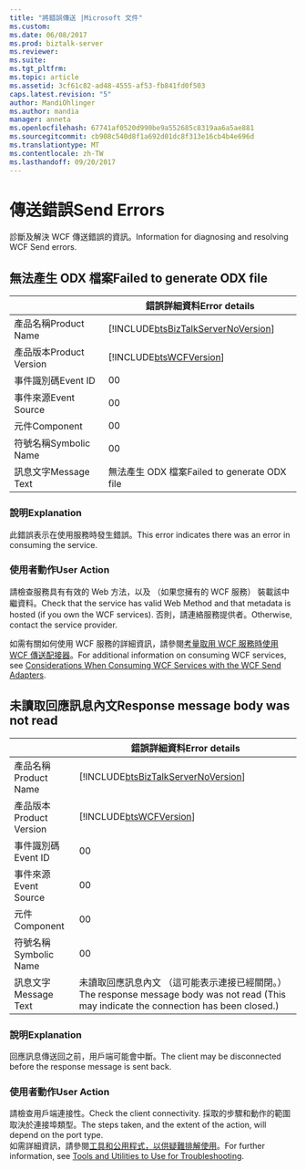 ```yaml
---
title: "將錯誤傳送 |Microsoft 文件"
ms.custom: 
ms.date: 06/08/2017
ms.prod: biztalk-server
ms.reviewer: 
ms.suite: 
ms.tgt_pltfrm: 
ms.topic: article
ms.assetid: 3cf61c82-ad48-4555-af53-fb841fd0f503
caps.latest.revision: "5"
author: MandiOhlinger
ms.author: mandia
manager: anneta
ms.openlocfilehash: 67741af0520d990be9a552685c8319aa6a5ae881
ms.sourcegitcommit: cb908c540d8f1a692d01dc8f313e16cb4b4e696d
ms.translationtype: MT
ms.contentlocale: zh-TW
ms.lasthandoff: 09/20/2017
---
```

# <a name="send-errors"></a><span data-ttu-id="48ffe-102">傳送錯誤</span><span class="sxs-lookup"><span data-stu-id="48ffe-102">Send Errors</span></span>
<span data-ttu-id="48ffe-103">診斷及解決 WCF 傳送錯誤的資訊。</span><span class="sxs-lookup"><span data-stu-id="48ffe-103">Information for diagnosing and resolving WCF Send errors.</span></span>  
  
## <a name="failed-to-generate-odx-file"></a><span data-ttu-id="48ffe-104">無法產生 ODX 檔案</span><span class="sxs-lookup"><span data-stu-id="48ffe-104">Failed to generate ODX file</span></span>

||<span data-ttu-id="48ffe-105">錯誤詳細資料</span><span class="sxs-lookup"><span data-stu-id="48ffe-105">Error details</span></span>|  
|-|-|  
|<span data-ttu-id="48ffe-106">產品名稱</span><span class="sxs-lookup"><span data-stu-id="48ffe-106">Product Name</span></span>|[!INCLUDE[btsBizTalkServerNoVersion](../includes/btsbiztalkservernoversion-md.md)]|  
|<span data-ttu-id="48ffe-107">產品版本</span><span class="sxs-lookup"><span data-stu-id="48ffe-107">Product Version</span></span>|[!INCLUDE[btsWCFVersion](../includes/btswcfversion-md.md)]|  
|<span data-ttu-id="48ffe-108">事件識別碼</span><span class="sxs-lookup"><span data-stu-id="48ffe-108">Event ID</span></span>|<span data-ttu-id="48ffe-109">0</span><span class="sxs-lookup"><span data-stu-id="48ffe-109">0</span></span>|  
|<span data-ttu-id="48ffe-110">事件來源</span><span class="sxs-lookup"><span data-stu-id="48ffe-110">Event Source</span></span>|<span data-ttu-id="48ffe-111">0</span><span class="sxs-lookup"><span data-stu-id="48ffe-111">0</span></span>|  
|<span data-ttu-id="48ffe-112">元件</span><span class="sxs-lookup"><span data-stu-id="48ffe-112">Component</span></span>|<span data-ttu-id="48ffe-113">0</span><span class="sxs-lookup"><span data-stu-id="48ffe-113">0</span></span>|  
|<span data-ttu-id="48ffe-114">符號名稱</span><span class="sxs-lookup"><span data-stu-id="48ffe-114">Symbolic Name</span></span>|<span data-ttu-id="48ffe-115">0</span><span class="sxs-lookup"><span data-stu-id="48ffe-115">0</span></span>|  
|<span data-ttu-id="48ffe-116">訊息文字</span><span class="sxs-lookup"><span data-stu-id="48ffe-116">Message Text</span></span>|<span data-ttu-id="48ffe-117">無法產生 ODX 檔案</span><span class="sxs-lookup"><span data-stu-id="48ffe-117">Failed to generate ODX file</span></span>|  
  
### <a name="explanation"></a><span data-ttu-id="48ffe-118">說明</span><span class="sxs-lookup"><span data-stu-id="48ffe-118">Explanation</span></span>  
 <span data-ttu-id="48ffe-119">此錯誤表示在使用服務時發生錯誤。</span><span class="sxs-lookup"><span data-stu-id="48ffe-119">This error indicates there was an error in consuming the service.</span></span>  
  
### <a name="user-action"></a><span data-ttu-id="48ffe-120">使用者動作</span><span class="sxs-lookup"><span data-stu-id="48ffe-120">User Action</span></span>  
 <span data-ttu-id="48ffe-121">請檢查服務具有有效的 Web 方法，以及 （如果您擁有的 WCF 服務） 裝載該中繼資料。</span><span class="sxs-lookup"><span data-stu-id="48ffe-121">Check that the service has valid Web Method and that metadata is hosted (if you own the WCF services).</span></span> <span data-ttu-id="48ffe-122">否則，請連絡服務提供者。</span><span class="sxs-lookup"><span data-stu-id="48ffe-122">Otherwise, contact the service provider.</span></span>  
  
 <span data-ttu-id="48ffe-123">如需有關如何使用 WCF 服務的詳細資訊，請參閱[考量取用 WCF 服務時使用 WCF 傳送配接器](../core/considerations-when-consuming-wcf-services-with-the-wcf-send-adapters.md)。</span><span class="sxs-lookup"><span data-stu-id="48ffe-123">For additional information on consuming WCF services, see [Considerations When Consuming WCF Services with the WCF Send Adapters](../core/considerations-when-consuming-wcf-services-with-the-wcf-send-adapters.md).</span></span>
 
## <a name="response-message-body-was-not-read"></a><span data-ttu-id="48ffe-124">未讀取回應訊息內文</span><span class="sxs-lookup"><span data-stu-id="48ffe-124">Response message body was not read</span></span>
  
||<span data-ttu-id="48ffe-125">錯誤詳細資料</span><span class="sxs-lookup"><span data-stu-id="48ffe-125">Error details</span></span>|  
|-|-|  
|<span data-ttu-id="48ffe-126">產品名稱</span><span class="sxs-lookup"><span data-stu-id="48ffe-126">Product Name</span></span>|[!INCLUDE[btsBizTalkServerNoVersion](../includes/btsbiztalkservernoversion-md.md)]|  
|<span data-ttu-id="48ffe-127">產品版本</span><span class="sxs-lookup"><span data-stu-id="48ffe-127">Product Version</span></span>|[!INCLUDE[btsWCFVersion](../includes/btswcfversion-md.md)]|  
|<span data-ttu-id="48ffe-128">事件識別碼</span><span class="sxs-lookup"><span data-stu-id="48ffe-128">Event ID</span></span>|<span data-ttu-id="48ffe-129">0</span><span class="sxs-lookup"><span data-stu-id="48ffe-129">0</span></span>|  
|<span data-ttu-id="48ffe-130">事件來源</span><span class="sxs-lookup"><span data-stu-id="48ffe-130">Event Source</span></span>|<span data-ttu-id="48ffe-131">0</span><span class="sxs-lookup"><span data-stu-id="48ffe-131">0</span></span>|  
|<span data-ttu-id="48ffe-132">元件</span><span class="sxs-lookup"><span data-stu-id="48ffe-132">Component</span></span>|<span data-ttu-id="48ffe-133">0</span><span class="sxs-lookup"><span data-stu-id="48ffe-133">0</span></span>|  
|<span data-ttu-id="48ffe-134">符號名稱</span><span class="sxs-lookup"><span data-stu-id="48ffe-134">Symbolic Name</span></span>|<span data-ttu-id="48ffe-135">0</span><span class="sxs-lookup"><span data-stu-id="48ffe-135">0</span></span>|  
|<span data-ttu-id="48ffe-136">訊息文字</span><span class="sxs-lookup"><span data-stu-id="48ffe-136">Message Text</span></span>|<span data-ttu-id="48ffe-137">未讀取回應訊息內文 （這可能表示連接已經關閉。）</span><span class="sxs-lookup"><span data-stu-id="48ffe-137">The response message body was not read  (This may indicate the connection has been closed.)</span></span>|  
  
### <a name="explanation"></a><span data-ttu-id="48ffe-138">說明</span><span class="sxs-lookup"><span data-stu-id="48ffe-138">Explanation</span></span>  
 <span data-ttu-id="48ffe-139">回應訊息傳送回之前，用戶端可能會中斷。</span><span class="sxs-lookup"><span data-stu-id="48ffe-139">The client may be disconnected before the response message is sent back.</span></span>  
  
### <a name="user-action"></a><span data-ttu-id="48ffe-140">使用者動作</span><span class="sxs-lookup"><span data-stu-id="48ffe-140">User Action</span></span>  
 <span data-ttu-id="48ffe-141">請檢查用戶端連接性。</span><span class="sxs-lookup"><span data-stu-id="48ffe-141">Check the client connectivity.</span></span> <span data-ttu-id="48ffe-142">採取的步驟和動作的範圍取決於連接埠類型。</span><span class="sxs-lookup"><span data-stu-id="48ffe-142">The steps taken, and the extent of the action, will depend on the port type.</span></span>   
<span data-ttu-id="48ffe-143">如需詳細資訊，請參閱[工具和公用程式，以供疑難排解使用](../core/tools-and-utilities-to-use-for-troubleshooting.md)。</span><span class="sxs-lookup"><span data-stu-id="48ffe-143">For further information, see [Tools and Utilities to Use for Troubleshooting](../core/tools-and-utilities-to-use-for-troubleshooting.md).</span></span>